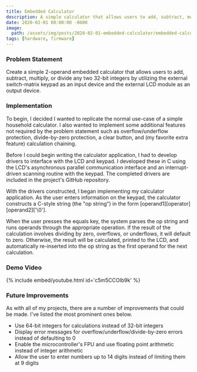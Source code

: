 ```yaml
---
title: Embedded Calculator
description: A simple calculator that allows users to add, subtract, multiply, and divide numbers.
date: 2020-02-01 00:00:00 -0600
image:
  path: /assets/img/posts/2020-02-01-embedded-calculator/embedded-calculator.jpg
tags: [hardware, firmware]
---
```


### Problem Statement

Create a simple 2-operand embedded calculator that allows users to add, subtract, multiply, or divide any two 32-bit integers by utilizing the external switch-matrix keypad as an input device and the external LCD module as an output device.

### Implementation

To begin, I decided I wanted to replicate the normal use-case of a simple household calculator. I also wanted to implement some additional features not required by the problem statement such as overflow/underflow protection, divide-by-zero protection, a clear button, and (my favorite extra feature) calculation chaining.

Before I could begin writing the calculator application, I had to develop drivers to interface with the LCD and keypad. I developed these in C using the LCD's asynchronous parallel communication interface and an interrupt-driven scanning routine with the keypad. The completed drivers are included in the project's GitHub repository.

With the drivers constructed, I began implementing my calculator application. As the user enters information on the keypad, the calculator constructs a C-style string (the "op string") in the form [operand1][operator][operand2]['\0'].

When the user presses the equals key, the system parses the op string and runs operands through the appropriate operation. If the result of the calculation involves dividing by zero, overflows, or underflows, it will default to zero. Otherwise, the result will be calculated, printed to the LCD, and automatically re-inserted into the op string as the first operand for the next calculation.

### Demo Video

{% include embed/youtube.html id='c5m5CCOlb9k' %}

### Future Improvements

As with all of my projects, there are a number of improvements that could be made. I've listed the most prominent ones below.

- Use 64-bit integers for calculations instead of 32-bit integers
- Display error messages for overflow/underflow/divide-by-zero errors instead of defaulting to 0
- Enable the microcontroller's FPU and use floating point arithmetic instead of integer arithmetic
- Allow the user to enter numbers up to 14 digits instead of limiting them at 9 digits